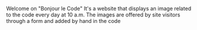 Welcome on "Bonjour le Code"
It's a website that displays an image related to the code every day at 10 a.m.
The images are offered by site visitors through a form and added by hand in the code 